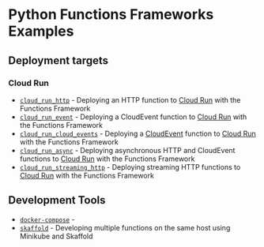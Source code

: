 # Python Functions Frameworks Examples

## Deployment targets
### Cloud Run
* [`cloud_run_http`](./cloud_run_http/) - Deploying an HTTP function to [Cloud Run](http://cloud.google.com/run) with the Functions Framework
* [`cloud_run_event`](./cloud_run_event/) - Deploying a CloudEvent function to [Cloud Run](http://cloud.google.com/run) with the Functions Framework
* [`cloud_run_cloud_events`](cloud_run_cloud_events/) - Deploying a [CloudEvent](https://github.com/cloudevents/sdk-python) function to [Cloud Run](http://cloud.google.com/run) with the Functions Framework
* [`cloud_run_async`](./cloud_run_async/) - Deploying asynchronous HTTP and CloudEvent functions to [Cloud Run](http://cloud.google.com/run) with the Functions Framework
* [`cloud_run_streaming_http`](./cloud_run_streaming_http/) - Deploying streaming HTTP functions to [Cloud Run](http://cloud.google.com/run) with the Functions Framework

## Development Tools
* [`docker-compose`](./docker-compose) -
* [`skaffold`](./skaffold) - Developing multiple functions on the same host using Minikube and Skaffold
